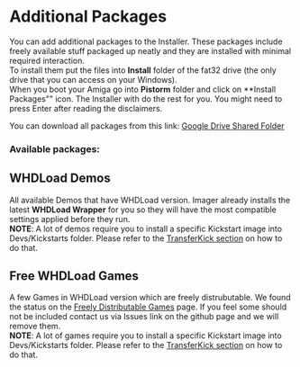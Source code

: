 # Additional Packages

You can add additional packages to the Installer. These packages include freely available stuff packaged up neatly and they are installed with minimal required interaction.<br>
To install them put the files into **Install** folder of the fat32 drive (the only drive that you can access on your Windows).<br>
When you boot your Amiga go into **Pistorm** folder and click on **Install Packages"" icon. The Installer with do the rest for you. You might need to press Enter after reading the disclaimers.

You can download all packages from this link: [Google Drive Shared Folder](https://drive.google.com/drive/folders/1oWs02mGtX9NRgwrX4uAliZbH_qKiHrdF)

### Available packages:

## WHDLoad Demos

All available Demos that have WHDLoad version. Imager already installs the latest **WHDLoad Wrapper** for you so they will have the most compatible settings applied before they run.<br>
**NOTE**: A lot of demos require you to install a specific Kickstart image into Devs/Kickstarts folder. Please refer to the [TransferKick section](amigautilities.md#transferkick) on how to do that.

## Free WHDLoad Games

A few Games in WHDLoad version which are freely distrubutable. We found the status on the [Freely Distributable Games](https://tinyurl.com/FreeGamesLink) page. If you feel some should not be included contact us via Issues link on the github page and we will remove them.<br>
**NOTE**: A lot of games require you to install a specific Kickstart image into Devs/Kickstarts folder. Please refer to the [TransferKick section](amigautilities.md#transferkick) on how to do that.
